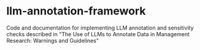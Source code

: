 # llm-annotation-framework
Code and documentation for implementing LLM annotation and sensitivity checks described in "The Use of LLMs to Annotate Data in Management Research: Warnings and Guidelines"
